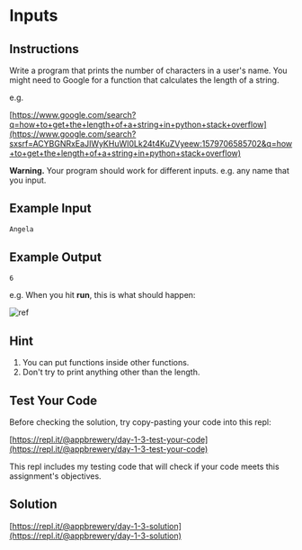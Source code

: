 # Inputs

## Instructions

Write a program that prints the number of characters in a user's name. You might need to Google for a function that calculates the length of a string.

e.g.

[https://www.google.com/search?q=how+to+get+the+length+of+a+string+in+python+stack+overflow](https://www.google.com/search?sxsrf=ACYBGNRxEaJIWyKHuWI0Lk24t4KuZVyeew:1579706585702&q=how+to+get+the+length+of+a+string+in+python+stack+overflow)

**Warning.** Your program should work for different inputs. e.g. any name that you input.

## Example Input

```txt
Angela
```

## Example Output

```txt
6
```

e.g. When you hit **run**, this is what should happen:

![ref](https://cdn.fs.teachablecdn.com/opevxYZSTM2ZHjbAX3XV)

## Hint

1. You can put functions inside other functions.
2. Don't try to print anything other than the length.

## Test Your Code

Before checking the solution, try copy-pasting your code into this repl:

[https://repl.it/@appbrewery/day-1-3-test-your-code](https://repl.it/@appbrewery/day-1-3-test-your-code)

This repl includes my testing code that will check if your code meets this assignment's objectives.

## Solution

[https://repl.it/@appbrewery/day-1-3-solution](https://repl.it/@appbrewery/day-1-3-solution)
